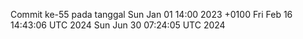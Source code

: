Commit ke-55 pada tanggal Sun Jan 01 14:00 2023 +0100
Fri Feb 16 14:43:06 UTC 2024
Sun Jun 30 07:24:05 UTC 2024
